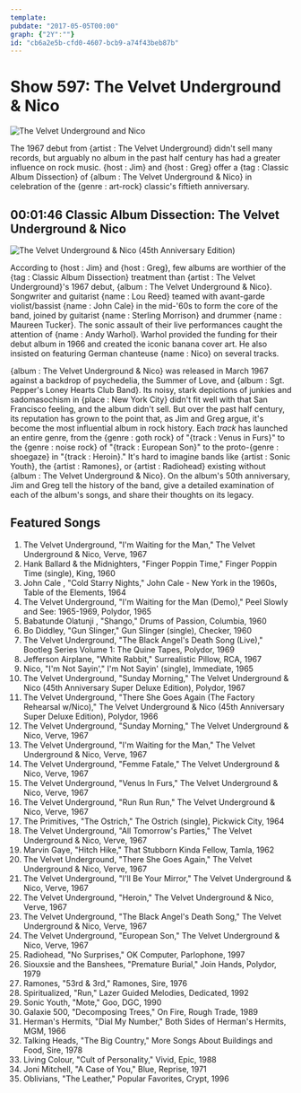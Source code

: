 ```yaml
---
template: 
pubdate: "2017-05-05T00:00"
graph: {"2Y":""}
id: "cb6a2e5b-cfd0-4607-bcb9-a74f43beb87b"
---
```






# Show 597: The Velvet Underground & Nico

![The Velvet Underground and Nico](https://static.soundopinions.org/images/2017/vuandnico_web.jpg)

The 1967 debut from {artist : The Velvet Underground} didn't sell many records, but arguably no album in the past half century has had a greater influence on rock music. {host : Jim} and {host : Greg} offer a {tag : Classic Album Dissection} of {album : The Velvet Underground & Nico} in celebration of the {genre : art-rock} classic's fiftieth anniversary.



## 00:01:46 Classic Album Dissection: The Velvet Underground & Nico

![The Velvet Underground & Nico (45th Anniversary Edition)](https://static.soundopinions.org/assets/597/2Y0.jpg)

According to {host : Jim} and {host : Greg}, few albums are worthier of the {tag : Classic Album Dissection} treatment than {artist : The Velvet Underground}'s 1967 debut, {album : The Velvet Underground & Nico}. Songwriter and guitarist {name : Lou Reed} teamed with avant-garde violist/bassist {name : John Cale} in the mid-'60s to form the core of the band, joined by guitarist {name : Sterling Morrison} and drummer {name : Maureen Tucker}. The sonic assault of their live performances caught the attention of {name : Andy Warhol}. Warhol provided the funding for their debut album in 1966 and created the iconic banana cover art. He also insisted on featuring German chanteuse {name : Nico} on several tracks.

{album : The Velvet Underground & Nico} was released in March 1967 against a backdrop of psychedelia, the Summer of Love, and {album : Sgt. Pepper's Loney Hearts Club Band}. Its noisy, stark depictions of junkies and sadomasochism in {place : New York City} didn't fit well with that San Francisco feeling, and the album didn't sell. But over the past half century, its reputation has grown to the point that, as Jim and Greg argue, it's become the most influential album in rock history. Each *track* has launched an entire genre, from the {genre : goth rock} of "{track : Venus in Furs}" to the {genre : noise rock} of "{track : European Son}" to the proto-{genre : shoegaze} in "{track : Heroin}." It's hard to imagine bands like {artist : Sonic Youth}, the {artist : Ramones}, or {artist : Radiohead} existing without {album : The Velvet Underground & Nico}. On the album's 50th anniversary, Jim and Greg tell the history of the band, give a detailed examination of each of the album's songs, and share their thoughts on its legacy.



## Featured Songs

1. The Velvet Underground, "I'm Waiting for the Man," The Velvet Underground & Nico, Verve, 1967
2. Hank Ballard & the Midnighters, "Finger Poppin Time," Finger Poppin Time (single), King, 1960
3. John Cale , "Cold Starry Nights," John Cale - New York in the 1960s, Table of the Elements, 1964
4. The Velvet Underground, "I'm Waiting for the Man (Demo)," Peel Slowly and See: 1965-1969, Polydor, 1965
5. Babatunde Olatunji , "Shango," Drums of Passion, Columbia, 1960
6. Bo Diddley, "Gun Slinger," Gun Slinger (single), Checker, 1960
7. The Velvet Underground, "The Black Angel's Death Song (Live)," Bootleg Series Volume 1: The Quine Tapes, Polydor, 1969
8. Jefferson Airplane, "White Rabbit," Surrealistic Pillow, RCA, 1967
9. Nico, "I'm Not Sayin'," I'm Not Sayin' (single), Immediate, 1965
10. The Velvet Underground, "Sunday Morning," The Velvet Underground & Nico (45th Anniversary Super Deluxe Edition), Polydor, 1967
11. The Velvet Underground, "There She Goes Again (The Factory Rehearsal w/Nico)," The Velvet Underground & Nico (45th Anniversary Super Deluxe Edition), Polydor, 1966
12. The Velvet Underground, "Sunday Morning," The Velvet Underground & Nico, Verve, 1967
13. The Velvet Underground, "I'm Waiting for the Man," The Velvet Underground & Nico, Verve, 1967
14. The Velvet Underground, "Femme Fatale," The Velvet Underground & Nico, Verve, 1967
15. The Velvet Underground, "Venus In Furs," The Velvet Underground & Nico, Verve, 1967
16. The Velvet Underground, "Run Run Run," The Velvet Underground & Nico, Verve, 1967
17. The Primitives, "The Ostrich," The Ostrich (single), Pickwick City, 1964
18. The Velvet Underground, "All Tomorrow's Parties," The Velvet Underground & Nico, Verve, 1967
19. Marvin Gaye, "Hitch Hike," That Stubborn Kinda Fellow, Tamla, 1962
20. The Velvet Underground, "There She Goes Again," The Velvet Underground & Nico, Verve, 1967
21. The Velvet Underground, "I'll Be Your Mirror," The Velvet Underground & Nico, Verve, 1967
22. The Velvet Underground, "Heroin," The Velvet Underground & Nico, Verve, 1967
23. The Velvet Underground, "The Black Angel's Death Song," The Velvet Underground & Nico, Verve, 1967
24. The Velvet Underground, "European Son," The Velvet Underground & Nico, Verve, 1967
25. Radiohead, "No Surprises," OK Computer, Parlophone, 1997
26. Siouxsie and the Banshees, "Premature Burial," Join Hands, Polydor, 1979
27. Ramones, "53rd & 3rd," Ramones, Sire, 1976
28. Spiritualized, "Run," Lazer Guided Melodies, Dedicated, 1992
29. Sonic Youth, "Mote," Goo, DGC, 1990
30. Galaxie 500, "Decomposing Trees," On Fire, Rough Trade, 1989
31. Herman's Hermits, "Dial My Number," Both Sides of Herman's Hermits, MGM, 1966
32. Talking Heads, "The Big Country," More Songs About Buildings and Food, Sire, 1978
33. Living Colour, "Cult of Personality," Vivid, Epic, 1988
34. Joni Mitchell, "A Case of You," Blue, Reprise, 1971
35. Oblivians, "The Leather," Popular Favorites, Crypt, 1996